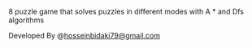 8 puzzle game that solves puzzles in different modes with A * and Dfs algorithms


Developed By @hosseinbidaki79@gmail.com
